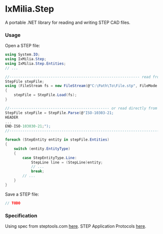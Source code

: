 ﻿IxMilia.Step
============

A portable .NET library for reading and writing STEP CAD files.

### Usage

Open a STEP file:

``` C#
using System.IO;
using IxMilia.Step;
using IxMilia.Step.Entities;
// ...

//------------------------------------------------------------ read from a file
StepFile stepFile;
using (FileStream fs = new FileStream(@"C:\Path\To\File.stp", FileMode.Open))
{
    stepFile = StepFile.Load(fs);
}

//---------------------------------------------- or read directly from a string
StepFile stepFile = StepFile.Parse(@"ISO-10303-21;
HEADER
...
END-ISO-103030-21;");
//-----------------------------------------------------------------------------

foreach (StepEntity entity in stepFile.Entities)
{
    switch (entity.EntityType)
    {
        case StepEntityType.Line:
            StepLine line = (StepLine)entity;
            // ...
            break;
        // ...
    }
}
```

Save a STEP file:

``` C#
// TODO
```

### Specification

Using spec from steptools.com [here](http://www.steptools.com/library/standard/IS_final_p21e3.html).
STEP Application Protocols [here](http://www.steptools.com/support/stdev_docs/express/).
